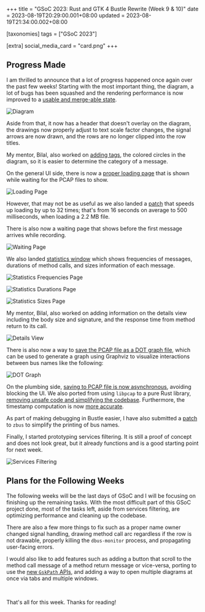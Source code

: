 +++
title = "GSoC 2023: Rust and GTK 4 Bustle Rewrite (Week 9 & 10)"
date = 2023-08-19T20:29:00.001+08:00
updated = 2023-08-19T21:34:00.002+08:00

[taxonomies]
tags = ["GSoC 2023"]

[extra]
social_media_card = "card.png"
+++

## Progress Made

I am thrilled to announce that a lot of progress happened once again over the past few weeks! Starting with the most important thing, the diagram, a lot of bugs has been squashed and the rendering performance is now improved to a [usable and merge-able state](https://gitlab.gnome.org/msandova/bustle/-/merge_requests/34).<!-- more -->

![Diagram](diagram.gif)

Aside from that, it now has a header that doesn't overlay on the diagram, the drawings now properly adjust to text scale factor changes, the signal arrows are now drawn, and the rows are no longer clipped into the row titles.

My mentor, Bilal, also worked on [adding tags](https://gitlab.gnome.org/msandova/bustle/-/merge_requests/45), the colored circles in the diagram, so it is easier to determine the category of a message.

On the general UI side, there is now a [proper loading page](https://gitlab.gnome.org/msandova/bustle/-/merge_requests/30) that is shown while waiting for the PCAP files to show.

![Loading Page](loading-page.png)

However, that may not be as useful as we also landed a [patch](https://gitlab.gnome.org/msandova/bustle/-/commit/d3d29c4c7becb42c33e789287ce467cf0e02ae32) that speeds up loading by up to 32 times; that's from 16 seconds on average to 500 milliseconds, when loading a 2.2 MB file.

There is also now a waiting page that shows before the first message arrives while recording.

![Waiting Page](waiting-page.png)

We also landed [statistics window](https://gitlab.gnome.org/msandova/bustle/-/merge_requests/20) which shows frequencies of messages, durations of method calls, and sizes information of each message.

![Statistics Frequencies Page](statistics-frequencies-page.png)

![Statistics Durations Page](statistics-durations-page.png)

![Statistics Sizes Page](statistics-sizes-page.png)

My mentor, Bilal, also worked on adding information on the details view including the body size and signature, and the response time from method return to its call.

![Details View](details-view.png)

There is also now a way to [save the PCAP file as a DOT graph file](https://gitlab.gnome.org/msandova/bustle/-/merge_requests/28), which can be used to generate a graph using Graphviz to visualize interactions between bus names like the following:

![DOT Graph](dot-graph.png)

On the plumbing side, [saving to PCAP file is now asynchronous](https://gitlab.gnome.org/msandova/bustle/-/commit/ba0c05b2a10a5d48f245a61176242a1f2d8175ce), avoiding blocking the UI. We also ported from using `libpcap` to a pure Rust library, [removing unsafe code and simplifying the codebase](https://gitlab.gnome.org/msandova/bustle/-/commit/a43a8f481d7dc8bd7d430eba50bfdf04a11efccb). Furthermore, the timestamp computation is now [more accurate](https://gitlab.gnome.org/msandova/bustle/-/commit/d603ecbc151dfa341a9d500ed7cd37b7292a13c3).

As part of making debugging in Bustle easier, I have also submitted a [patch](https://github.com/dbus2/zbus/pull/450) to `zbus` to simplify the printing of bus names.

Finally, I started prototyping services filtering. It is still a proof of concept and does not look great, but it already functions and is a good starting point for next week.

![Services Filtering](services-filtering.png)

## Plans for the Following Weeks

The following weeks will be the last days of GSoC and I will be focusing on finishing up the remaining tasks. With the most difficult part of this GSoC project done, most of the tasks left, aside from services filtering, are optimizing performance and cleaning up the codebase.

There are also a few more things to fix such as a proper name owner changed signal handling, drawing method call arc regardless if the row is not drawable, properly killing the `dbus-monitor` process, and propagating user-facing errors.

I would also like to add features such as adding a button that scroll to the method call message of a method return message or vice-versa, porting to use the [new `GskPath` APIs](https://docs.gtk.org/gsk4/struct.Path.html), and adding a way to open multiple diagrams at once via tabs and multiple windows.

<br>

That's all for this week. Thanks for reading!

